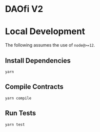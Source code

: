# DAOfi V2

# Local Development

The following assumes the use of `node@>=12`.

## Install Dependencies

`yarn`

## Compile Contracts

`yarn compile`

## Run Tests

`yarn test`
